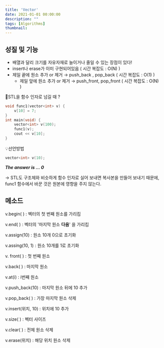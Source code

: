 ```yaml
---
title: 'Vector'
date: 2021-01-01 00:00:00
description: ""
tags: [Algorithms]
thumbnail: 
--- 
```


## 성질 및 기능

- 배열과 달리 크기를 자유자재로 늘이거나 줄일 수 있는 장점이 있다!
- insert나 erase가 이미 구현되어있음 ( 시간 복잡도 : O(N) )
- 제일 끝에 원소 추가 or 제거 → push_back , pop_back ( 시간 복잡도 : O(1) )
    - 제일 앞에 원소 추가 or 제거 → push_front, pop_front ( 시간 복잡도 : O(N) )

🤔STL을 함수 인자로 넘길 때 ?

```cpp
void func1(vector<int> v) {
	v[10] = 7;
}
int main(void) {
	vector<int> v(100);
	func1(v);
	cout << v[10];
}
```

💡선언방법

```cpp
vector<int> v(10);
```

***The answer is ... 0***

→ STL도 구조체와 비슷하게 함수 인자로 실어 보내면 복사본을 만들어 보내기 때문에, func1 함수에서 바꾼 것은 원본에 영향을 주지 않는다.

## 메소드

v.begin( ) : 벡터의 첫 번째 원소를 가리킴

v.end( ) : 벡터의 '마지막 원소 **다음**' 을 가리킴

v.assign(10) : 원소 10개 0으로 초기화

v.assing(10, 1) : 원소 10개를 1로 초기화

v. front( ) : 첫 번째 원소

v.back( ) : 마지막 원소

v.at(i) : i번째 원소

v.push_back(10) : 마지막 원소 뒤에 10 추가

v.pop_back( ) : 가장 마지막 원소 삭제

v.insert(위치, 10) : 위치에 10 추가

v.size( ) : 벡터 사이즈

v.clear( ) : 전체 원소 삭제

v.erase(위치) : 해당 위치 원소 삭제